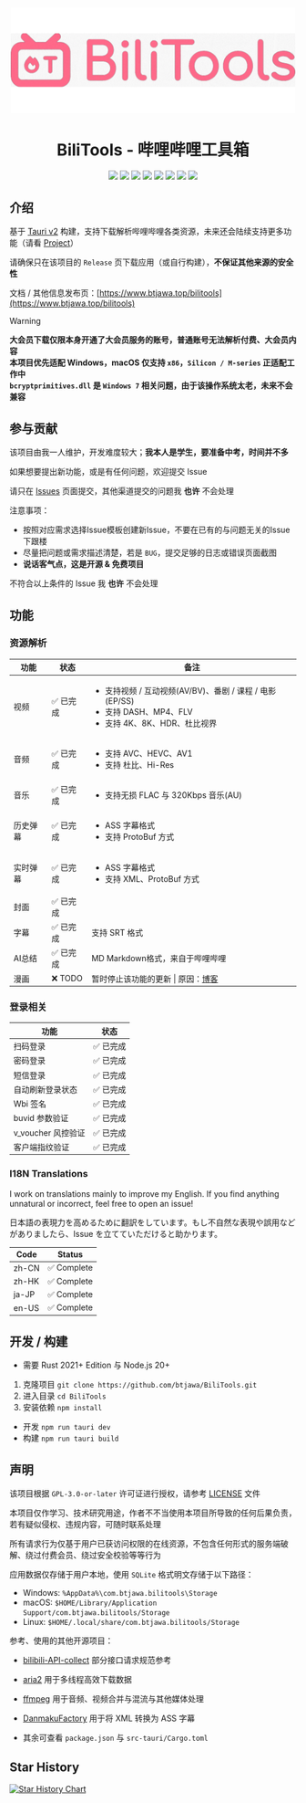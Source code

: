 <p align="center">
    <img src="./assets/bilitools.png" width="500" />
</p>

<div align="center">
    <h1>BiliTools - 哔哩哔哩工具箱</h1>
    <img src="https://img.shields.io/github/v/tag/btjawa/BiliTools" />
    <img src="https://img.shields.io/github/stars/btjawa/BiliTools" />
    <img src="https://img.shields.io/github/forks/btjawa/BiliTools" />
    <img src="https://img.shields.io/github/last-commit/btjawa/BiliTools" />
    <img src="https://img.shields.io/github/license/btjawa/BiliTools" />
    <img src="https://img.shields.io/badge/Tauri-FFC131?logo=Tauri&logoColor=white" />
    <img src="https://shields.io/badge/TypeScript-3178C6?logo=TypeScript&logoColor=FFF" />
    <img src="https://img.shields.io/badge/Rust-000000?logo=Rust&logoColor=white" />
</div>

## 介绍
基于 [Tauri v2](https://github.com/tauri-apps/tauri) 构建，支持下载解析哔哩哔哩各类资源，未来还会陆续支持更多功能（请看 [Project](https://github.com/users/btjawa/projects/4)）

请确保只在该项目的 `Release` 页下载应用（或自行构建），**不保证其他来源的安全性**

文档 / 其他信息发布页：[https://www.btjawa.top/bilitools](https://www.btjawa.top/bilitools) 

> [!WARNING]  
> **大会员下载仅限本身开通了大会员服务的账号，普通账号无法解析付费、大会员内容**<br>
> **本项目优先适配 Windows，macOS 仅支持 `x86`，`Silicon / M-series` 正适配工作中**<br>
> **`bcryptprimitives.dll` 是 `Windows 7` 相关问题，由于该操作系统太老，未来不会兼容**

## 参与贡献

该项目由我一人维护，开发难度较大；**我本人是学生，要准备中考，时间并不多**

如果想要提出新功能，或是有任何问题，欢迎提交 Issue

请只在 [Issues](https://github.com/btjawa/BiliTools/issues/new/choose) 页面提交，其他渠道提交的问题我 **也许** 不会处理

注意事项：

- 按照对应需求选择Issue模板创建新Issue，不要在已有的与问题无关的Issue下跟楼
- 尽量把问题或需求描述清楚，若是 `BUG`，提交足够的日志或错误页面截图
- **说话客气点，这是开源 & 免费项目**

不符合以上条件的 Issue 我 **也许** 不会处理

## 功能

### 资源解析

| 功能    | 状态    | 备注                      |
|---------|---------|---------------------------|
| 视频    | ✅ 已完成 | <ul><li>支持视频 / 互动视频(AV/BV)、番剧 / 课程 / 电影(EP/SS)</li><li>支持 DASH、MP4、FLV</li><li>支持 4K、8K、HDR、杜比视界</li></ul> |
| 音频    | ✅ 已完成 | <ul><li>支持 AVC、HEVC、AV1</li><li>支持 杜比、Hi-Res</li></ul> |
| 音乐    | ✅ 已完成 | <ul><li>支持无损 FLAC 与 320Kbps 音乐(AU)</li></ul> |
| 历史弹幕 | ✅ 已完成 | <ul><li>ASS 字幕格式</li><li>支持 ProtoBuf 方式</li></ul> |
| 实时弹幕 | ✅ 已完成 | <ul><li>ASS 字幕格式</li><li>支持 XML、ProtoBuf 方式</li></ul> |
| 封面    | ✅ 已完成 ||
| 字幕    | ✅ 已完成 | 支持 SRT 格式 |
| AI总结  | ✅ 已完成 | MD Markdown格式，来自于哔哩哔哩 |
| 漫画    | ❌ TODO | 暂时停止该功能的更新 \| 原因：[博客](https://btjawa.top/bilitools#关于漫画) |

### 登录相关

| 功能             | 状态       |
|------------------|------------|
| 扫码登录          | ✅ 已完成 |
| 密码登录          | ✅ 已完成 |
| 短信登录          | ✅ 已完成 |
| 自动刷新登录状态   | ✅ 已完成 |
| Wbi 签名          | ✅ 已完成 |
| buvid 参数验证     | ✅ 已完成 |
| v_voucher 风控验证 | ✅ 已完成 |
| 客户端指纹验证      | ✅ 已完成 |

### I18N Translations

I work on translations mainly to improve my English. If you find anything unnatural or incorrect, feel free to open an issue!

日本語の表現力を高めるために翻訳をしています。もし不自然な表現や誤用などがありましたら、Issue を立てていただけると助かります。

| Code           | Status      |
|----------------|-------------|
| zh-CN          | ✅ Complete |
| zh-HK          | ✅ Complete |
| ja-JP          | ✅ Complete |
| en-US          | ✅ Complete |

## 开发 / 构建

- 需要 Rust 2021+ Edition 与 Node.js 20+

1. 克隆项目 `git clone https://github.com/btjawa/BiliTools.git`
2. 进入目录 `cd BiliTools`
3. 安装依赖 `npm install`

- 开发 `npm run tauri dev`
- 构建 `npm run tauri build`

## 声明

该项目根据 `GPL-3.0-or-later` 许可证进行授权，请参考 [LICENSE](/LICENSE) 文件

本项目仅作学习、技术研究用途，作者不不当使用本项目所导致的任何后果负责，若有疑似侵权、违规内容，可随时联系处理

所有请求行为仅基于用户已获访问权限的在线资源，不包含任何形式的服务端破解、绕过付费会员、绕过安全校验等等行为

应用数据仅存储于用户本地，使用 `SQLite` 格式明文存储于以下路径：

- Windows: `%AppData%\com.btjawa.bilitools\Storage`
- macOS: `$HOME/Library/Application Support/com.btjawa.bilitools/Storage`
- Linux: `$HOME/.local/share/com.btjawa.bilitools/Storage`

参考、使用的其他开源项目：

- [bilibili-API-collect](https://github.com/SocialSisterYi/bilibili-API-collect) 部分接口请求规范参考

 - [aria2](https://github.com/aria2/aria2) 用于多线程高效下载数据

 - [ffmpeg](https://git.ffmpeg.org/ffmpeg.git) 用于音频、视频合并与混流与其他媒体处理

 - [DanmakuFactory](https://github.com/hihkm/DanmakuFactory) 用于将 XML 转换为 ASS 字幕

 - 其余可查看 `package.json` 与 `src-tauri/Cargo.toml`

## Star History

[![Star History Chart](https://api.star-history.com/svg?repos=btjawa/BiliTools&type=Date)](https://www.star-history.com/#btjawa/BiliTools&Date)